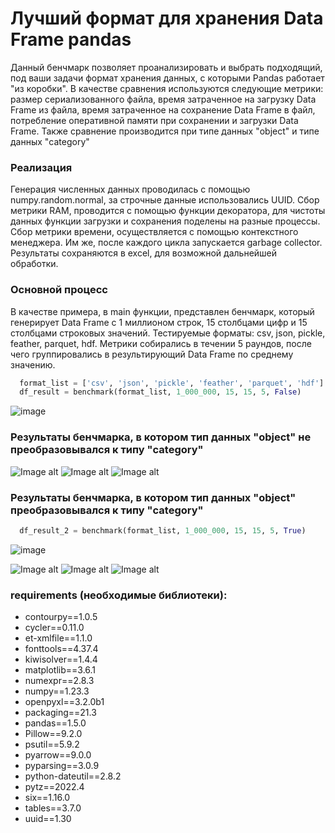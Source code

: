 # Лучший формат для хранения Data Frame pandas
Данный бенчмарк позволяет проанализировать и выбрать подходящий, под ваши задачи формат хранения данных, с которыми Pandas работает "из коробки". 
В качестве сравнения используются следующие метрики: размер сериализованного файла, время затраченное на загрузку Data Frame из файла, время затраченное 
на сохранение Data Frame в файл, потребление оперативной памяти при сохранении и загрузки Data Frame. 
Также сравнение производится при типе данных "object" и типе данных "category"  

### Реализация
Генерация численных данных проводилась с помощью numpy.random.normal, за строчные данные использовались UUID. 
Сбор метрики RAM, проводится с помощью функции декоратора, для чистоты данных функции загрузки и сохранения поделены на разные процессы.
Сбор метрики времени, осуществляется с помощью контекстного менеджера. Им же, после каждого цикла запускается garbage collector.
Результаты сохраняются в excel, для возможной дальнейшей обработки.

### Основной процесс
В качестве примера, в main функции, представлен бенчмарк, который генерирует Data Frame с 1 миллионом строк, 15 столбцами цифр и 15 столбцами строковых значений.
Тестируемые форматы: csv, json, pickle, feather, parquet, hdf.
Метрики собирались в течении 5 раундов, после чего группировались в результирующий Data Frame по среднему значению. 
```python
  format_list = ['csv', 'json', 'pickle', 'feather', 'parquet', 'hdf']
  df_result = benchmark(format_list, 1_000_000, 15, 15, 5, False)
```

![image](https://user-images.githubusercontent.com/82712666/194953404-519f2f82-9d2b-49f1-9af9-78cd541dda9e.png)

### Результаты бенчмарка, в котором тип данных "object" не преобразовывался к типу "category" 
![Image alt](https://github.com/V-Moskalenko/formats_benchmark_to_pandas_data/blob/master/test_formats/Время%2C%20тип%20данных%20строки.png)
![Image alt](https://github.com/V-Moskalenko/formats_benchmark_to_pandas_data/blob/master/test_formats/Размер%2C%20тип%20данных%20строки.png)
![Image alt](https://github.com/V-Moskalenko/formats_benchmark_to_pandas_data/blob/master/test_formats/RAM%2C%20тип%20данных%20строки.png)

### Результаты бенчмарка, в котором тип данных "object" преобразовывался к типу "category"
```python
  df_result_2 = benchmark(format_list, 1_000_000, 15, 15, 5, True)
```

![image](https://user-images.githubusercontent.com/82712666/194953671-0ab6a265-a3a6-408a-a19b-4d32ba4efc26.png)

![Image alt](https://github.com/V-Moskalenko/formats_benchmark_to_pandas_data/blob/master/test_formats/Время%2C%20тип%20данных%20категории.png)
![Image alt](https://github.com/V-Moskalenko/formats_benchmark_to_pandas_data/blob/master/test_formats/Размер%2C%20тип%20данных%20категории.png)
![Image alt](https://github.com/V-Moskalenko/formats_benchmark_to_pandas_data/blob/master/test_formats/RAM%2C%20тип%20данных%20категории.png)

### requirements (необходимые библиотеки):
* contourpy==1.0.5
* cycler==0.11.0
* et-xmlfile==1.1.0
* fonttools==4.37.4
* kiwisolver==1.4.4
* matplotlib==3.6.1
* numexpr==2.8.3
* numpy==1.23.3
* openpyxl==3.2.0b1
* packaging==21.3
* pandas==1.5.0
* Pillow==9.2.0
* psutil==5.9.2
* pyarrow==9.0.0
* pyparsing==3.0.9
* python-dateutil==2.8.2
* pytz==2022.4
* six==1.16.0
* tables==3.7.0
* uuid==1.30
